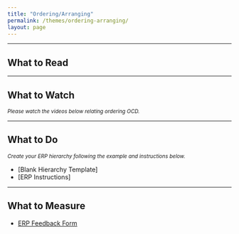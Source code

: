 ```yaml
---
title: "Ordering/Arranging"
permalink: /themes/ordering-arranging/
layout: page
---
```

- - - -
## What to Read

- - - -

## What to Watch
<sup>*Please watch the videos below relating ordering OCD.*</sup>

- - - -

## What to Do
<sup>*Create your ERP hierarchy following the example and instructions below.*</sup>

- [Blank Hierarchy Template]
- [ERP Instructions]

- - - -

## What to Measure
- <ins>[ERP Feedback Form](https://drive.google.com/file/d/1sV7AfEHtfEZfz-0nEUezAMLIThgSHe9u/view?usp=sharing)</ins>
